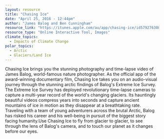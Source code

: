 ```yaml
---
layout: resource
title: "Chasing Ice"
date: "April 25, 2016 - 12:44pm"
author: "James Balog and Ben Cunningham"
resource_link: "https://itunes.apple.com/au/app/chasing-ice/id579276308?mt=8"
resource_type: "Online Interactive Tool, Images"
climate_topics:
  - Impacts of Climate Change
polar_topics:
  - Arctic
  - Glaciers/Land Ice
---
```


Chasing Ice brings you the stunning photography and time-lapse video of James Balog, world-famous nature photographer. As the official app of the award-winning documentary film, Chasing Ice takes you on an audio-visual journey through the stunning arctic findings of Balog's Extreme Ice Survey.  The Extreme Ice Survey has deployed revolutionary time-lapse cameras to capture a multi-year record of the world's changing glaciers. Its hauntingly beautiful videos compress years into seconds and capture ancient mountains of ice in motion as they disappear at a breathtaking rate. Traveling with a team of young adventurers across the brutal Arctic, Balog has risked his career and his well-being in pursuit of the biggest story facing humanity.Use Chasing Ice to fly from glacier to glacier, to see through the lens of Balog's camera, and to touch our planet as it changes before our eyes.